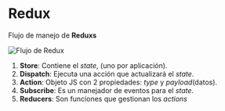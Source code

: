 # Redux

Flujo de manejo de **Reduxs**

![Flujo de Redux](https://camo.githubusercontent.com/5aba89b6daab934631adffc1f301d17bb273268b/68747470733a2f2f73332e616d617a6f6e6177732e636f6d2f6d656469612d702e736c69642e65732f75706c6f6164732f3336343831322f696d616765732f323438343535322f415243482d5265647578322d7265616c2e676966)

1. **Store**: Contiene el _state_, (uno por aplicación).
1. **Dispatch**: Ejecuta una acción que actualizará el _state_.
1. **Action**: Objeto JS con 2 propiedades: _type_ y _payload_(datos).
1. **Subscribe**: Es un manejador de eventos para el _state_.
1. **Reducers**: Son funciones que gestionan los _actions_
